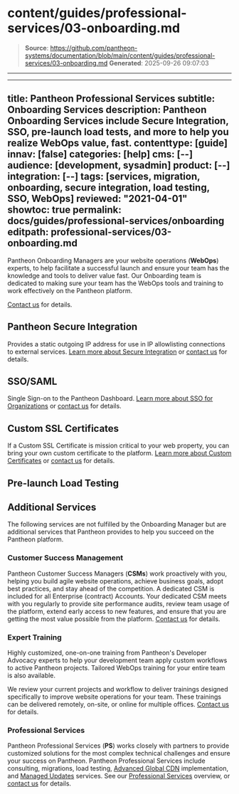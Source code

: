 # content/guides/professional-services/03-onboarding.md

> **Source**: https://github.com/pantheon-systems/documentation/blob/main/content/guides/professional-services/03-onboarding.md
> **Generated**: 2025-09-26 09:07:03

---

---
title: Pantheon Professional Services
subtitle: Onboarding Services
description: Pantheon Onboarding Services include Secure Integration, SSO, pre-launch load tests, and more to help you realize WebOps value, fast.
contenttype: [guide]
innav: [false]
categories: [help]
cms: [--]
audience: [development, sysadmin]
product: [--]
integration: [--]
tags: [services, migration, onboarding, secure integration, load testing, SSO, WebOps]
reviewed: "2021-04-01"
showtoc: true
permalink: docs/guides/professional-services/onboarding
editpath: professional-services/03-onboarding.md
---

Pantheon Onboarding Managers are your website operations (**WebOps**) experts, to help facilitate a successful launch and ensure your team has the knowledge and tools to deliver value fast. Our Onboarding team is dedicated to making sure your team has the WebOps tools and training to work effectively on the Pantheon platform.

[Contact us](https://pantheon.io/professional-services?docs) for details.

## Pantheon Secure Integration

Provides a static outgoing IP address for use in IP allowlisting connections to external services. [Learn more about Secure Integration](/guides/secure-development/secure-integration) or [contact us](https://pantheon.io/professional-services?docs) for details.

## SSO/SAML

Single Sign-on to the Pantheon Dashboard. [Learn more about SSO for Organizations](/guides/sso/sso-organizations) or [contact us](https://pantheon.io/professional-services?docs) for details.

## Custom SSL Certificates

If a Custom SSL Certificate is mission critical to your web property, you can bring your own custom certificate to the platform. [Learn more about Custom Certificates](/custom-certificates) or [contact us](https://pantheon.io/professional-services?docs) for details.

## Pre-launch Load Testing

<Partial file="load-testing.md" />

## Additional Services

The following services are not fulfilled by the Onboarding Manager but are additional services that Pantheon provides to help you succeed on the Pantheon platform.

### Customer Success Management

Pantheon Customer Success Managers (**CSMs**) work proactively with you, helping you build agile website operations, achieve business goals, adopt best practices, and stay ahead of the competition. A dedicated CSM is included for all Enterprise (contract) Accounts. Your dedicated CSM meets with you regularly to provide site performance audits, review team usage of the platform, extend early access to new features, and ensure that you are getting the most value possible from the platform. [Contact us](https://pantheon.io/contact-us?docs) for details.

### Expert Training

Highly customized, one-on-one training from Pantheon's Developer Advocacy experts to help your development team apply custom workflows to active Pantheon projects. Tailored WebOps training for your entire team is also available.

We review your current projects and workflow to deliver trainings designed specifically to improve website operations for your team. These trainings can be delivered remotely, on-site, or online for multiple offices. [Contact us](https://pantheon.io/learn-pantheon?docs) for details.

### Professional Services

Pantheon Professional Services (**PS**) works closely with partners to provide customized solutions for the most complex technical challenges and ensure your success on Pantheon. Pantheon Professional Services include consulting, migrations, load testing, [Advanced Global CDN](/guides/professional-services/advanced-global-cdn) implementation, and [Managed Updates](/guides/professional-services/managed-updates) services. See our [Professional Services](/guides/professional-services) overview, or [contact us](https://pantheon.io/professional-services?docs) for details.
